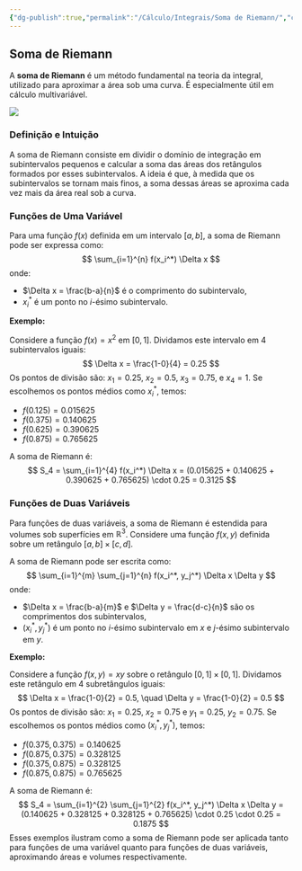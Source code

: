 ```yaml
---
{"dg-publish":true,"permalink":"/Cálculo/Integrais/Soma de Riemann/","created":"2025-05-21T07:58:46.060-03:00"}
---
```


## Soma de Riemann

A **soma de Riemann** é um método fundamental na teoria da integral, utilizado para aproximar a área sob uma curva. É especialmente útil em cálculo multivariável.

![](/img/user/Cálculo/Integrais/_attachments/soma-de-riemann.webp)
### Definição e Intuição

A soma de Riemann consiste em dividir o domínio de integração em subintervalos pequenos e calcular a soma das áreas dos retângulos formados por esses subintervalos. A ideia é que, à medida que os subintervalos se tornam mais finos, a soma dessas áreas se aproxima cada vez mais da área real sob a curva.

### Funções de Uma Variável

Para uma função $f(x)$ definida em um intervalo $[a, b]$, a soma de Riemann pode ser expressa como:
$$
\sum_{i=1}^{n} f(x_i^*) \Delta x
$$
onde:

- $\Delta x = \frac{b-a}{n}$ é o comprimento do subintervalo,
- $x_i^*$ é um ponto no $i$-ésimo subintervalo.

**Exemplo:**

Considere a função $f(x) = x^2$ em $[0, 1]$. Dividamos este intervalo em 4 subintervalos iguais:
$$
\Delta x = \frac{1-0}{4} = 0.25
$$
Os pontos de divisão são: $x_1=0.25$, $x_2=0.5$, $x_3=0.75$, e $x_4=1$. Se escolhemos os pontos médios como $x_i^*$, temos:

- $f(0.125) = 0.015625$
- $f(0.375) = 0.140625$
- $f(0.625) = 0.390625$
- $f(0.875) = 0.765625$

A soma de Riemann é:
$$
S_4 = \sum_{i=1}^{4} f(x_i^*) \Delta x = (0.015625 + 0.140625 + 0.390625 + 0.765625) \cdot 0.25 = 0.3125
$$
### Funções de Duas Variáveis

Para funções de duas variáveis, a soma de Riemann é estendida para volumes sob superfícies em $\mathbb{R}^3$. Considere uma função $f(x, y)$ definida sobre um retângulo $[a, b] \times [c, d]$.

A soma de Riemann pode ser escrita como:
$$
\sum_{i=1}^{m} \sum_{j=1}^{n} f(x_i^*, y_j^*) \Delta x \Delta y
$$
onde:

- $\Delta x = \frac{b-a}{m}$ e $\Delta y = \frac{d-c}{n}$ são os comprimentos dos subintervalos,
- $(x_i^*, y_j^*)$ é um ponto no $i$-ésimo subintervalo em $x$ e $j$-ésimo subintervalo em $y$.

**Exemplo:**

Considere a função $f(x, y) = xy$ sobre o retângulo $[0, 1] \times [0, 1]$. Dividamos este retângulo em 4 subretângulos iguais:
$$
\Delta x = \frac{1-0}{2} = 0.5, \quad \Delta y = \frac{1-0}{2} = 0.5
$$
Os pontos de divisão são: $x_1=0.25$, $x_2=0.75$ e $y_1=0.25$, $y_2=0.75$. Se escolhemos os pontos médios como $(x_i^*, y_j^*)$, temos:

- $f(0.375, 0.375) = 0.140625$
- $f(0.875, 0.375) = 0.328125$
- $f(0.375, 0.875) = 0.328125$
- $f(0.875, 0.875) = 0.765625$

A soma de Riemann é:
$$
S_4 = \sum_{i=1}^{2} \sum_{j=1}^{2} f(x_i^*, y_j^*) \Delta x \Delta y = (0.140625 + 0.328125 + 0.328125 + 0.765625) \cdot 0.25 \cdot 0.25 = 0.1875
$$
Esses exemplos ilustram como a soma de Riemann pode ser aplicada tanto para funções de uma variável quanto para funções de duas variáveis, aproximando áreas e volumes respectivamente.
